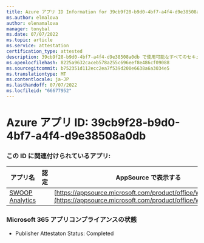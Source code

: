 ```yaml
---
title: Azure アプリ ID Information for 39cb9f28-b9d0-4bf7-a4f4-d9e38508a0db
ms.author: elmalova
author: elenamalova
manager: tonybal
ms.date: 07/07/2022
ms.topic: article
ms.service: attestation
certification_type: attested
description: 39cb9f28-b9d0-4bf7-a4f4-d9e38508a0db で使用可能なすべてのセキュリティとコンプライアンス情報。
ms.openlocfilehash: 8225a9632caceb578a255c696eef8e486cf09088
ms.sourcegitcommit: b752351d112ecc2ea7f539d200e6638a6a3034e5
ms.translationtype: MT
ms.contentlocale: ja-JP
ms.lasthandoff: 07/07/2022
ms.locfileid: "66677952"
---
```

# <a name="azure-app-id-39cb9f28-b9d0-4bf7-a4f4-d9e38508a0db"></a>Azure アプリ ID: 39cb9f28-b9d0-4bf7-a4f4-d9e38508a0db


### <a name="apps-associated-with-this-id"></a>この ID に関連付けられているアプリ:
| **アプリ名** | **認定** | **AppSource で表示する** |
|--------------|---------------|-----------------------|
| [SWOOP Analytics](../forward/WA200000877.md) |  | [https://appsource.microsoft.com/product/office/WA200000877](https://appsource.microsoft.com/product/office/WA200000877) |

### <a name="microsoft-365-app-compliance-status"></a>Microsoft 365 アプリコンプライアンスの状態
- Publisher Attestaton Status: Completed
